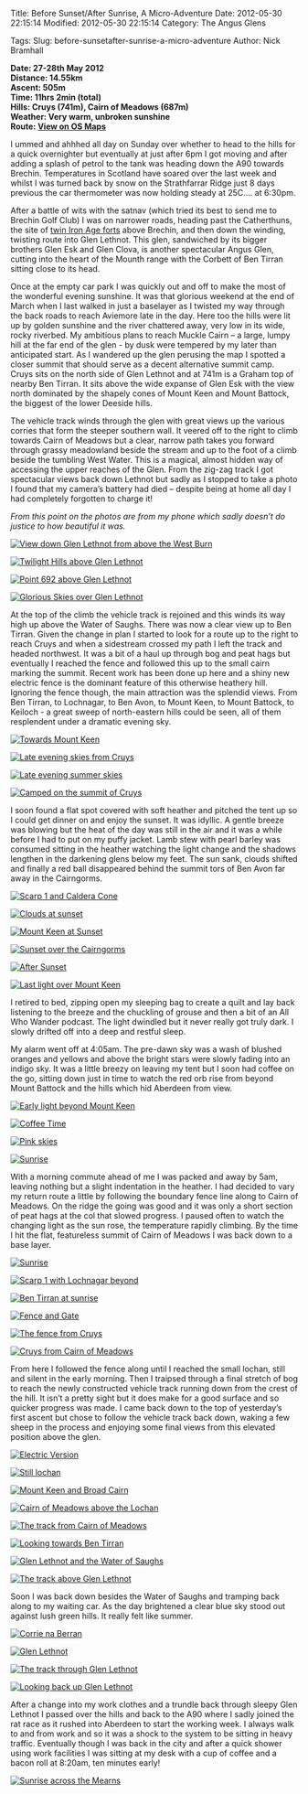 Title: Before Sunset/After Sunrise, A Micro-Adventure
Date: 2012-05-30 22:15:14
Modified: 2012-05-30 22:15:14
Category: The Angus Glens

Tags: 
Slug: before-sunsetafter-sunrise-a-micro-adventure
Author: Nick Bramhall

**Date: 27-28th May 2012  
Distance: 14.55km  
Ascent:  505m  
Time: 11hrs 2min (total)  
Hills: Cruys (741m), Cairn of Meadows (687m)  
Weather: Very warm, unbroken sunshine  
Route: [View on OS Maps](https://www.invertedworld.co.uk/hillwalking/trip/372)**



I ummed and ahhhed all day on Sunday over whether to head to the hills for a quick overnighter but eventually at just after 6pm I got moving and after adding a splash of petrol to the tank was heading down the A90 towards Brechin. Temperatures in Scotland have soared over the last week and whilst I was turned back by snow on the Strathfarrar Ridge just 8 days previous the car thermometer was now holding steady at 25C…. at 6:30pm.

<!--more-->

After a battle of wits with the satnav (which tried its best to send me to Brechin Golf Club) I was on narrower roads, heading past the Catherthuns, the site of [twin Iron Age forts](http://en.wikipedia.org/wiki/Caterthun) above Brechin, and then down the winding, twisting route into Glen Lethnot. This glen, sandwiched by its bigger brothers Glen Esk and Glen Clova, is another spectacular Angus Glen, cutting into the heart of the Mounth range with the Corbett of Ben Tirran sitting close to its head.



Once at the empty car park I was quickly out and off to make the most of the wonderful evening sunshine. It was that glorious weekend at the end of March when I last walked in just a baselayer as I twisted my way through the back roads to reach Aviemore late in the day. Here too the hills were lit up by golden sunshine and the river chattered away, very low in its wide, rocky riverbed. My ambitious plans to reach Muckle Cairn – a large, lumpy hill at the far end of the glen - by dusk were tempered by my later than anticipated start. As I wandered up the glen perusing the map I spotted a closer summit that should serve as a decent alternative summit camp. Cruys sits on the north side of Glen Lethnot and at 741m is a Graham top of nearby Ben Tirran. It sits above the wide expanse of Glen Esk with the view north dominated by the shapely cones of Mount Keen and Mount Battock, the biggest of the lower Deeside hills.



The vehicle track winds through the glen with great views up the various corries that form the steeper southern wall. It veered off to the right to climb towards Cairn of Meadows but a clear, narrow path takes you forward through grassy meadowland beside the stream and up to the foot of a climb beside the tumbling West Water. This is a magical, almost hidden way of accessing the upper reaches of the Glen. From the zig-zag track I got spectacular views back down Lethnot but sadly as I stopped to take a photo I found that my camera’s battery had died – despite being at home all day I had completely forgotten to charge it! 



_From this point on the photos are from my phone which sadly doesn’t do justice to how beautiful it was._



[![View down Glen Lethnot from above the West Burn](http://farm9.static.flickr.com/8023/7289245520_aec60e101e_c.jpg)](http://www.flickr.com/photos/53725815@N00/7289245520)



[![Twilight Hills above Glen Lethnot](http://farm9.static.flickr.com/8152/7289252540_f67eb15f45_c.jpg)](http://www.flickr.com/photos/53725815@N00/7289252540)



[![Point 692 above Glen Lethnot](http://farm8.static.flickr.com/7084/7289274534_262444c551_c.jpg)](http://www.flickr.com/photos/53725815@N00/7289274534)



[![Glorious Skies over Glen Lethnot](http://farm9.static.flickr.com/8011/7289289236_156eb5e5d9_c.jpg)](http://www.flickr.com/photos/53725815@N00/7289289236)



At the top of the climb the vehicle track is rejoined and this winds its way high up above the Water of Saughs. There was now a clear view up to Ben Tirran. Given the change in plan I started to look for a route up to the right to reach Cruys and when a sidestream crossed my path I left the track and headed northwest. It was a bit of a haul up through bog and peat hags but eventually I reached the fence and followed this up to the small cairn marking the summit. Recent work has been done up here and a shiny new electric fence is the dominant feature of this otherwise heathery hill. Ignoring the fence though, the main attraction was the splendid views. From Ben Tirran, to Lochnagar, to Ben Avon, to Mount Keen, to Mount Battock, to Keiloch - a great sweep of north-eastern hills could be seen, all of them resplendent under a dramatic evening sky.



[![Towards Mount Keen](http://farm9.static.flickr.com/8150/7289309008_6b3b2fac02_c.jpg)](http://www.flickr.com/photos/53725815@N00/7289309008)



[![Late evening skies from Cruys](http://farm8.static.flickr.com/7083/7289361520_f52d49c3f6_c.jpg)](http://www.flickr.com/photos/53725815@N00/7289361520)



[![Late evening summer skies](http://farm8.static.flickr.com/7218/7289396510_9688327781_c.jpg)](http://www.flickr.com/photos/53725815@N00/7289396510)



[![Camped on the summit of Cruys](http://farm9.static.flickr.com/8149/7289375718_1927e9fc24_c.jpg)](http://www.flickr.com/photos/53725815@N00/7289375718)



I soon found a flat spot covered with soft heather and pitched the tent up so I could get dinner on and enjoy the sunset. It was idyllic. A gentle breeze was blowing but the heat of the day was still in the air and it was a while before I had to put on my puffy jacket. Lamb stew with pearl barley was consumed sitting in the heather watching the light change and the shadows lengthen in the darkening glens below my feet. The sun sank, clouds shifted and finally a red ball disappeared behind the summit tors of Ben Avon far away in the Cairngorms.



[![Scarp 1 and Caldera Cone](http://farm8.static.flickr.com/7211/7289419646_d7e2f8b0f2_c.jpg)](http://www.flickr.com/photos/53725815@N00/7289419646)



[![Clouds at sunset](http://farm8.static.flickr.com/7073/7289428864_96d877e822_c.jpg)](http://www.flickr.com/photos/53725815@N00/7289428864)



[![Mount Keen at Sunset](http://farm8.static.flickr.com/7079/7289457976_fb17cc295e_c.jpg)](http://www.flickr.com/photos/53725815@N00/7289457976)



[![Sunset over the Cairngorms](http://farm8.static.flickr.com/7100/7289537842_1bb960135c_c.jpg)](http://www.flickr.com/photos/53725815@N00/7289537842)



[![After Sunset](http://farm8.static.flickr.com/7240/7289552498_099ce960c6_c.jpg)](http://www.flickr.com/photos/53725815@N00/7289552498)



[![Last light over Mount Keen](http://farm9.static.flickr.com/8012/7289580440_51e6a1a42c_c.jpg)](http://www.flickr.com/photos/53725815@N00/7289580440)



I retired to bed, zipping open my sleeping bag to create a quilt and lay back listening to the breeze and the chuckling of grouse and then a bit of an All Who Wander podcast. The light dwindled but it never really got truly dark. I slowly drifted off into a deep and restful sleep.

My alarm went off at 4:05am. The pre-dawn sky was a wash of blushed oranges and yellows and above the bright stars were slowly fading into an indigo sky. It was a little breezy on leaving my tent but I soon had coffee on the go, sitting down just in time to watch the red orb rise from beyond Mount Battock and the hills which hid Aberdeen from view.



[![Early light beyond Mount Keen](http://farm8.static.flickr.com/7232/7303039910_6b035a52a5_c.jpg)](http://www.flickr.com/photos/53725815@N00/7303039910)



[![Coffee Time](http://farm8.static.flickr.com/7239/7303024820_1fd7747bff_c.jpg)](http://www.flickr.com/photos/53725815@N00/7303024820)



[![Pink skies](http://farm8.static.flickr.com/7083/7303054660_60c383681a_c.jpg)](http://www.flickr.com/photos/53725815@N00/7303054660)



[![Sunrise](http://farm9.static.flickr.com/8144/7303059962_bc8b785ef0_c.jpg)](http://www.flickr.com/photos/53725815@N00/7303059962)



With a morning commute ahead of me I was packed and away by 5am, leaving nothing but a slight indentation in the heather. I had decided to vary my return route a little by following the boundary fence line along to Cairn of Meadows. On the ridge the going was good and it was only a short section of peat hags at the col that slowed progress. I paused often to watch the changing light as the sun rose, the temperature rapidly climbing. By the time I hit the flat, featureless summit of Cairn of Meadows I was back down to a base layer. 



[![Sunrise](http://farm8.static.flickr.com/7090/7303081936_1d0f6f9419_c.jpg)](http://www.flickr.com/photos/53725815@N00/7303081936)



[![Scarp 1 with Lochnagar beyond](http://farm8.static.flickr.com/7237/7303113032_20c0d3a604_c.jpg)](http://www.flickr.com/photos/53725815@N00/7303113032)



[![Ben Tirran at sunrise](http://farm8.static.flickr.com/7081/7303158650_ff38d34446_c.jpg)](http://www.flickr.com/photos/53725815@N00/7303158650)



[![Fence and Gate](http://farm8.static.flickr.com/7223/7303188112_59250bbf7c_c.jpg)](http://www.flickr.com/photos/53725815@N00/7303188112)



[![The fence from Cruys](http://farm8.static.flickr.com/7228/7303221420_104be0e849_c.jpg)](http://www.flickr.com/photos/53725815@N00/7303221420)



[![Cruys from Cairn of Meadows](http://farm8.static.flickr.com/7102/7303265426_effa5dec36_c.jpg)](http://www.flickr.com/photos/53725815@N00/7303265426)



From here I followed the fence along until I reached the small lochan, still and silent in the early morning. Then I traipsed through a final stretch of bog to reach the newly constructed vehicle track running down from the crest of the hill. It isn’t a pretty sight but it does make for a good surface and so quicker progress was made. I came back down to the top of yesterday’s first ascent but chose to follow the vehicle track back down, waking a few sheep in the process and enjoying some final views from this elevated position above the glen.



[![Electric Version](http://farm8.static.flickr.com/7215/7303271074_ce8b0af90c_c.jpg)](http://www.flickr.com/photos/53725815@N00/7303271074)



[![Still lochan](http://farm8.static.flickr.com/7231/7303282192_71bf5ed329_c.jpg)](http://www.flickr.com/photos/53725815@N00/7303282192)



[![Mount Keen and Broad Cairn](http://farm9.static.flickr.com/8163/7303298264_ea0cc8d5b0_c.jpg)](http://www.flickr.com/photos/53725815@N00/7303298264)



[![Cairn of Meadows above the Lochan](http://farm9.static.flickr.com/8001/7303306288_b7de29b4d6_c.jpg)](http://www.flickr.com/photos/53725815@N00/7303306288)



[![The track from Cairn of Meadows](http://farm8.static.flickr.com/7096/7303358746_d4e63e42b5_c.jpg)](http://www.flickr.com/photos/53725815@N00/7303358746)



[![Looking towards Ben Tirran](http://farm8.static.flickr.com/7236/7303373580_2eb71378b1_c.jpg)](http://www.flickr.com/photos/53725815@N00/7303373580)



[![Glen Lethnot and the Water of Saughs](http://farm8.static.flickr.com/7092/7303393752_575532784d_c.jpg)](http://www.flickr.com/photos/53725815@N00/7303393752)



[![The track above Glen Lethnot](http://farm8.static.flickr.com/7098/7303415758_13e1848cab_c.jpg)](http://www.flickr.com/photos/53725815@N00/7303415758)



Soon I was back down besides the Water of Saughs and tramping back along to my waiting car. As the day brightened a clear blue sky stood out against lush green hills. It really felt like summer.



[![Corrie na Berran](http://farm8.static.flickr.com/7101/7303423606_52f1ab7aef_c.jpg)](http://www.flickr.com/photos/53725815@N00/7303423606)



[![Glen Lethnot](http://farm8.static.flickr.com/7083/7303455550_17c98c74aa_c.jpg)](http://www.flickr.com/photos/53725815@N00/7303455550)



[![The track through Glen Lethnot](http://farm8.static.flickr.com/7093/7303504882_02dc37b827_c.jpg)](http://www.flickr.com/photos/53725815@N00/7303504882)



[![Looking back up Glen Lethnot](http://farm8.static.flickr.com/7235/7303532274_0418b00970_c.jpg)](http://www.flickr.com/photos/53725815@N00/7303532274)



After a change into my work clothes and a trundle back through sleepy Glen Lethnot I passed over the hills and back to the A90 where I sadly joined the rat race as it rushed into Aberdeen to start the working week. I always walk to and from work and so it was a shock to the system to be sitting in heavy traffic. Eventually though I was back in the city and after a quick shower using work facilities I was sitting at my desk with a cup of coffee and a bacon roll at 8:20am, ten minutes early!



[![Sunrise across the Mearns](http://farm8.static.flickr.com/7239/7303547196_62a537b581_c.jpg)](http://www.flickr.com/photos/53725815@N00/7303547196)
